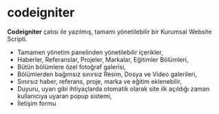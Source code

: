 # codeigniter

<b>Codeigniter</b> çatısı ile yazılmış, tamamı yönetilebilir bir Kurumsal Website Scripti.

<ul>
<li>Tamamen yönetim panelinden yönetilebilir içerikler,</li>
<li>Haberler, Referanslar, Projeler, Markalar, Eğitimler Bölümleri,</li>
<li>Bütün bölümlere özel fotoğraf galerisi,</li>
<li>Bölümlerden bağımsız sınırsız Resim, Dosya ve Video galerileri,</li>
<li>Sınırsız haber, referans, proje, marka ve eğitim eklenebilir,</li>
<li>Duyuru, uyarı gibi ihtiyaçlarda otomatik olarak site ilk açıldığı zaman kullanıcıya uyaran popup sistemi,</li>
<li>İletişim formu</li>
</ul>
